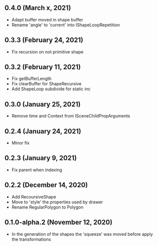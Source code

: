 ## 0.4.0 (March x, 2021)

- Adapt buffer moved in shape buffer
- Rename 'angle' to 'current' into IShapeLoopRepetition

## 0.3.3 (February 24, 2021)

- Fix recursion on not primitive shape

## 0.3.2 (February 11, 2021)

- Fix getBufferLength
- Fix clearBuffer for ShapeRecursive
- Add ShapeLoop subdivide for static inc

## 0.3.0 (January 25, 2021)

- Remove time and Context from ISceneChildPropArguments

## 0.2.4 (January 24, 2021)

- Minor fix

## 0.2.3 (January 9, 2021)

- Fix parent when indexing

## 0.2.2 (December 14, 2020)

- Add RecoursiveShape
- Move to 'style' the properties used by drawer
- Rename RegularPolygon to Polygon

## 0.1.0-alpha.2 (November 12, 2020)

- In the generation of the shapes the 'squeeze' was moved before apply the transformations
